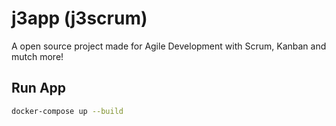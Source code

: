 # j3app (j3scrum)

A open source project made for Agile Development with Scrum, Kanban and mutch more!

## Run App

```bash
docker-compose up --build
```
